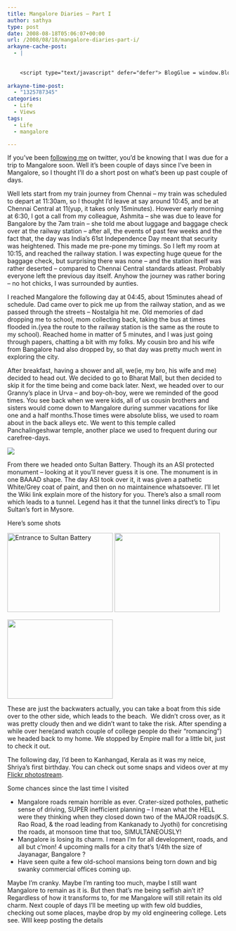 ```yaml
---
title: Mangalore Diaries – Part I
author: sathya
type: post
date: 2008-08-18T05:06:07+00:00
url: /2008/08/18/mangalore-diaries-part-i/
arkayne-cache-post:
  - |
    
    
    <script type="text/javascript" defer="defer"> BlogGlue = window.BlogGlue || window.Arkayne || {}; BlogGlue.baseurl = 'http://www.blogglue.com'; BlogGlue.go = function(e, a, cid, gid) { var id = a.getAttribute('id'); var orig = a.getAttribute('href'); var target = a.getAttribute('target'); var redir = [BlogGlue.baseurl, 'link', cid, gid, ''].join('/'); redir += '?ts=' + Math.random(); redir += '&amp;url=' + escape(a.href); a.setAttribute('href', redir); setTimeout('BlogGlue.restore("' + id + '", "' + orig + '")', 0); return true; }; BlogGlue.restore = function(id, orig) { var a = document.getElementById(id); if (a) a.setAttribute('href', orig); }; </script> <div class="blogglue_plugin" style="display:block;margin:5px 0px 20px 0px;"> <h3 class="blogglue-header blogglue-inner"> More From sathyabhat </h3> <ul class="blogglue-links blogglue-inner"> <li id="blogglue-inner-1"><a href="http://sathyabh.at/2009/09/29/back-in-india/?utm_source=BlogGlue_network&amp;utm_medium=BlogGlue_Plugin" id="blogglue-2942131" target="_parent" onclick="return BlogGlue.go(event, this, 2942173, 2942131);" title="Back In India » My World">Back In India » My World</a></li> <li id="blogglue-inner-2"><a href="http://sathyabh.at/2008/01/27/the-week-that-was/?utm_source=BlogGlue_network&amp;utm_medium=BlogGlue_Plugin" id="blogglue-2947644" target="_parent" onclick="return BlogGlue.go(event, this, 2942173, 2947644);" title="The week that was » My World">The week that was » My World</a></li> <li id="blogglue-inner-3"><a href="http://sathyabh.at/2011/05/15/bangalored/?utm_source=BlogGlue_network&amp;utm_medium=BlogGlue_Plugin" id="blogglue-2942097" target="_parent" onclick="return BlogGlue.go(event, this, 2942173, 2942097);" title="Bangalored… » My World">Bangalored… » My World</a></li> </ul> <div class="blogglue-footer" style="margin:10px 0px;display:block !important"> <a href="http://www.blogglue.com/12928-ab7e24be6f12e678fc1a468df18f3f3f/?utm_source=BlogGlue%20Plugin&amp;utm_medium=Recommend&amp;utm_campaign=Plugin&amp;coupon=SATHYABHAT&amp;blogglue_page=2942173" target="_blank" style="text-decoration:none !important;"> <img src="http://www.gravatar.com/avatar.php?default=%2F%2Fs3.amazonaws.com%2Farkayne-media%2Fimg%2Fprofile%2Fdefault_sm.png&amp;size=24&amp;gravatar_id=1375f202e61682cc4963295f4b0430dc" width="24" height="24" border="0" alt="Blog Margeting Related Posts Plugin For sathyabhat" style="display:inline;margin: 0 5px 0 10px; border:1px solid #AAA; width: 24px !important; height: 24px; !important;"/><span style="position:relative;top:-8px;font-family:'Trebuchet MS'; font-size: 0.8em;">Ask <strong>sathyabhat</strong> To Recommend Your Posts</span> </a> <img class="blogglue-hit" style="border:none;left:-9999px;position:absolute;" src="http://www.blogglue.com/widget/hit/2942173.GIF" border="0" alt="Blog Marketing Related Posts Plugin Counter" /> </div> </div>
    
arkayne-time-post:
  - "1325787345"
categories:
  - Life
  - Views
tags:
  - Life
  - mangalore

---
```

If you&#8217;ve been <a href="http://twitter.com/sathyabhat" target="_blank">following me</a> on twitter, you&#8217;d be knowing that I was due for a trip to Mangalore soon. Well it&#8217;s been couple of days since I&#8217;ve been in Mangalore, so I thought I&#8217;ll do a short post on what&#8217;s been up past couple of days.

<!--more-->

Well lets start from my train journey from Chennai &#8211; my train was scheduled to depart at 11:30am, so I thought I&#8217;d leave at say around 10:45, and be at Chennai Central at 11(yup, it takes only 15minutes). However early morning at 6:30, I got a call from my colleague, Ashmita &#8211; she was due to leave for Bangalore by the 7am train &#8211; she told me about luggage and baggage check over at the railway station &#8211; after all, the events of past few weeks and the fact that, the day was India&#8217;s 61st Independence Day meant that security was heightened. This made me pre-pone my timings. So I left my room at 10:15, and reached the railway station. I was expecting huge queue for the baggage check, but surprising there was none &#8211; and the station itself was rather deserted &#8211; compared to Chennai Central standards atleast. Probably everyone left the previous day itself. Anyhow the journey was rather boring &#8211; no hot chicks, I was surrounded by aunties.

I reached Mangalore the following day at 04:45, about 15minutes ahead of schedule. Dad came over to pick me up from the railway station, and as we passed through the streets &#8211; Nostalgia hit me. Old memories of dad dropping me to school, mom collecting back, taking the bus at times flooded in.(yea the route to the railway station is the same as the route to my school). Reached home in matter of 5 minutes, and I was just going through papers, chatting a bit with my folks. My cousin bro and his wife from Bangalore had also dropped by, so that day was pretty much went in exploring the city.

After breakfast, having a shower and all, we(ie, my bro, his wife and me) decided to head out. We decided to go to Bharat Mall, but then decided to skip it for the time being and come back later. Next, we headed over to our Granny&#8217;s place in Urva &#8211; and boy-oh-boy, were we reminded of the good times. You see back when we were kids, all of us cousin brothers and sisters would come down to Mangalore during summer vacations for like one and a half months.Those times were absolute bliss, we used to roam about in the back alleys etc. We went to this temple called Panchalingeshwar temple, another place we used to frequent during our carefree-days.

[![][1]][2]

From there we headed onto Sultan Battery. Though its an ASI protected monument &#8211; looking at it you&#8217;ll never guess it is one. The monument is in one BAAAD shape. The day ASI took over it, it was given a pathetic White/Grey coat of paint, and then on no maintainence whatsoever. I&#8217;ll let the Wiki link explain more of the history for you. There&#8217;s also a small room which leads to a tunnel. Legend has it that the tunnel links direct&#8217;s to Tipu Sultan&#8217;s fort in Mysore.

Here&#8217;s some shots

<img src="http://farm4.static.flickr.com/3268/2772183380_b2e069b239_m.jpg" alt="Entrance to Sultan Battery" width="240" height="180" /> [<img src="http://farm4.static.flickr.com/3190/2772183382_edaacb99eb_m.jpg" alt="" width="240" height="180" />][3]

[<img src="http://farm4.static.flickr.com/3008/2772184098_07d2d8fc65_m.jpg" alt="" width="240" height="180" />][4]

These are just the backwaters actually, you can take a boat from this side over to the other side, which leads to the beach.  We didn&#8217;t cross over, as it was pretty cloudy then and we didn&#8217;t want to take the risk. After spending a while over here(and watch couple of college people do their &#8220;romancing&#8221;) we headed back to my home. We stopped by Empire mall for a little bit, just to check it out.

The following day, I&#8217;d been to Kanhangad, Kerala as it was my neice, Shriya&#8217;s first birthday. You can check out some snaps and videos over at my <a href="http://flickr.com/photos/sathyabhat" target="_blank">Flickr photostream</a>.

Some chances since the last time I visited

  * Mangalore roads remain horrible as ever. Crater-sized potholes, pathetic sense of driving, SUPER inefficient planning &#8211; I mean what the HELL were they thinking when they closed down two of the MAJOR roads(K.S. Rao Road, & the road leading from Kankanady to Jyothi) for concretising the roads, at monsoon time that too, SIMULTANEOUSLY!
  * Mangalore is losing its charm. I mean I&#8217;m for all development, roads, and all but c&#8217;mon! 4 upcoming malls for a city that&#8217;s 1/4th the size of Jayanagar, Bangalore ?
  * Have seen quite a few old-school mansions being torn down and big swanky commercial offices coming up.

Maybe I&#8217;m cranky. Maybe I&#8217;m ranting too much, maybe I still want Mangalore to remain as it is. But then that&#8217;s me being selfish ain&#8217;t it? Regardless of how it transforms to, for me Mangalore will still retain its old charm. Next couple of days I&#8217;ll be meeting up with few old buddies, checking out some places, maybe drop by my old engineering college. Lets see. WIll keep posting the details

 [1]: http://farm4.static.flickr.com/3164/2772183372_2b44b0230b_m.jpg
 [2]: http://www.flickr.com/photos/sathyabhat/2772183372/
 [3]: http://www.flickr.com/photos/sathyabhat/2772183382/http://www.flickr.com/photos/sathyabhat/2772183382/
 [4]: http://www.flickr.com/photos/sathyabhat/2772184098/